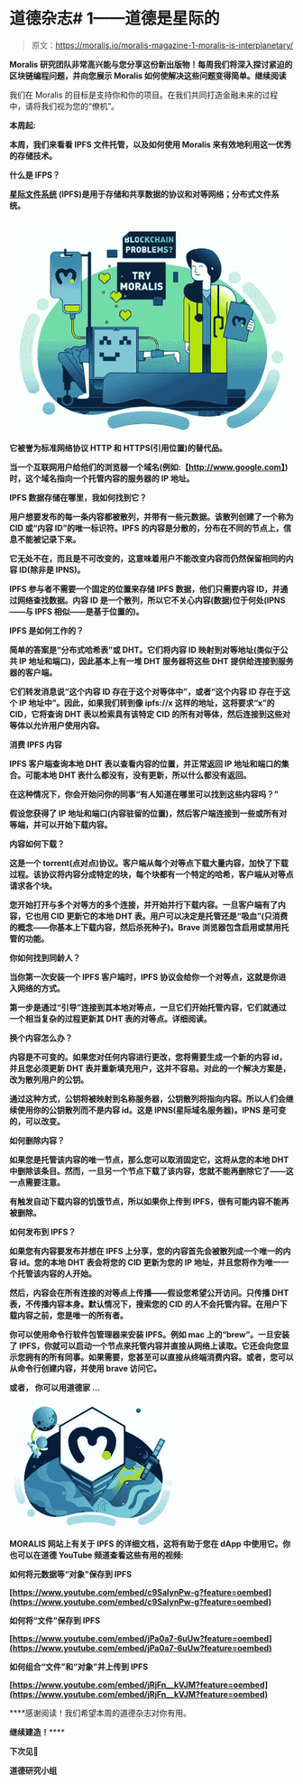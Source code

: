 # 道德杂志# 1——道德是星际的

> 原文：<https://moralis.io/moralis-magazine-1-moralis-is-interplanetary/>

**Moralis 研究团队非常高兴能与您分享这份新出版物！每周我们将深入探讨紧迫的区块链编程问题，并向您展示 Moralis 如何使解决这些问题变得简单。继续阅读**

我们在 Moralis 的目标是支持你和你的项目。在我们共同打造金融未来的过程中，请将我们视为您的“僚机”。

**本周起:**

****本周，我们来看看 IPFS 文件托管，以及如何使用 Moralis 来有效地利用这一优秀的存储技术。****

****什么是 IFPS？****

****[星际文件系统](https://moralis.io/what-is-ipfs-interplanetary-file-system/) (IPFS)是用于存储和共享数据的协议和对等网络；分布式文件系统。****

****![](img/ea7f4d1adc855fee72a837c2587aed2f.png)****

****它被誉为标准网络协议 HTTP 和 HTTPS(引用位置)的替代品。****

****当一个互联网用户给他们的浏览器一个域名(例如:【http://www.google.com】)时，这个域名指向一个托管内容的服务器的 IP 地址。****

******IPFS 数据存储在哪里，我如何找到它？******

****用户想要发布的每一条内容都被散列，并带有一些元数据。该散列创建了一个称为 CID 或“内容 ID”的唯一标识符。IPFS 的内容是分散的，分布在不同的节点上，信息不能被记录下来。****

****它无处不在，而且是不可改变的，这意味着用户不能改变内容而仍然保留相同的内容 ID(除非是 IPNS)。****

****IPFS 参与者不需要一个固定的位置来存储 IPFS 数据，他们只需要内容 ID，并通过网络查找数据。内容 ID 是一个散列，所以它不关心内容(数据)位于何处(IPNS——与 IPFS 相似——是基于位置的)。****

****IPFS 是如何工作的？****

****简单的答案是“分布式哈希表”或 DHT。它们将内容 ID 映射到对等地址(类似于公共 IP 地址和端口)，因此基本上有一堆 DHT 服务器将这些 DHT 提供给连接到服务器的客户端。****

****它们转发消息说“这个内容 ID 存在于这个对等体中”，或者“这个内容 ID 存在于这个 IP 地址中”。因此，如果我们转到像 ipfs://x 这样的地址，这将要求“x”的 CID，它将查询 DHT 表以检索具有该特定 CID 的所有对等体，然后连接到这些对等体以允许用户使用内容。****

******消费 IPFS 内容******

****IPFS 客户端查询本地 DHT 表以查看内容的位置，并正常返回 IP 地址和端口的集合。可能本地 DHT 表什么都没有，没有更新，所以什么都没有返回。****

****在这种情况下，你会开始问你的同事“有人知道在哪里可以找到这些内容吗？”****

****假设您获得了 IP 地址和端口(内容驻留的位置)，然后客户端连接到一些或所有对等端，并可以开始下载内容。****

******内容如何下载？******

****这是一个 torrent(点对点)协议。客户端从每个对等点下载大量内容，加快了下载过程。该协议将内容分成特定的块，每个块都有一个特定的哈希，客户端从对等点请求各个块。****

****您开始打开与多个对等方的多个连接，并开始并行下载内容。一旦客户端有了内容，它也用 CID 更新它的本地 DHT 表。用户可以决定是托管还是“吸血”(只消费的概念——你基本上下载内容，然后杀死种子)。Brave 浏览器包含启用或禁用托管的功能。****

******你如何找到同龄人？******

****当你第一次安装一个 IPFS 客户端时，IPFS 协议会给你一个对等点，这就是你进入网络的方式。****

****第一步是通过“引导”连接到其本地对等点，一旦它们开始托管内容，它们就通过一个相当复杂的过程更新其 DHT 表的对等点。详细阅读[](https://kademlia.readthedocs.io/en/latest/)。****

******换个内容怎么办？******

****内容是不可变的。如果您对任何内容进行更改，您将需要生成一个新的内容 id，并且您必须更新 DHT 表并重新填充用户，这并不容易。对此的一个解决方案是，改为散列用户的公钥。****

****通过这种方式，公钥将被映射到名称服务器，公钥散列将指向内容。所以人们会继续使用你的公钥散列而不是内容 id。这是 IPNS(星际域名服务器)。IPNS 是可变的，可以改变。****

******如何删除内容？******

****如果您是托管该内容的唯一节点，那么您可以取消固定它，这将从您的本地 DHT 中删除该条目。然而，一旦另一个节点下载了该内容，您就不能再删除它了——这一点需要注意。****

****有触发自动下载内容的饥饿节点，所以如果你上传到 IPFS，很有可能内容不能再被删除。****

****如何发布到 IPFS？****

****如果您有内容要发布并想在 IPFS 上分享，您的内容首先会被散列成一个唯一的内容 id。您的本地 DHT 表会将您的 CID 更新为您的 IP 地址，并且您将作为唯一一个托管该内容的人开始。****

****然后，内容会在所有连接的对等点上传播——假设您希望公开访问。只传播 DHT 表，不传播内容本身。默认情况下，搜索您的 CID 的人不会托管内容。在用户下载内容之前，您是唯一的所有者。****

****你可以使用命令行软件包管理器来安装 IPFS。例如 mac 上的“brew”。一旦安装了 IPFS，你就可以启动一个节点来托管内容并直接从网络上读取。它还会向您显示您拥有的所有同事。如果需要，您甚至可以直接从终端消费内容。或者，您可以从命令行创建内容，并使用 brave 访问它。****

****或者， 你可以用道德家 …****

****![](img/3598b7ea32bcde80ceaa4fddefbc121b.png)****

****MORALIS 网站上有关于 IPFS 的详细文档，这将有助于您在 dApp 中使用它。你也可以在道德 YouTube 频道查看这些有用的视频:****

******如何将元数据等“对象”保存到 IPFS******

****[https://www.youtube.com/embed/c9SalynPw-g?feature=oembed](https://www.youtube.com/embed/c9SalynPw-g?feature=oembed)****

******如何将“文件”保存到 IPFS******

****[https://www.youtube.com/embed/jPa0a7-6uUw?feature=oembed](https://www.youtube.com/embed/jPa0a7-6uUw?feature=oembed)****

******如何组合“文件”和“对象”并上传到 IPFS******

****[https://www.youtube.com/embed/jRjFn__kVJM?feature=oembed](https://www.youtube.com/embed/jRjFn__kVJM?feature=oembed)****

****感谢阅读！我们希望本周的道德杂志对你有用。

**继续建造！******

****下次见💚****

****道德研究小组****